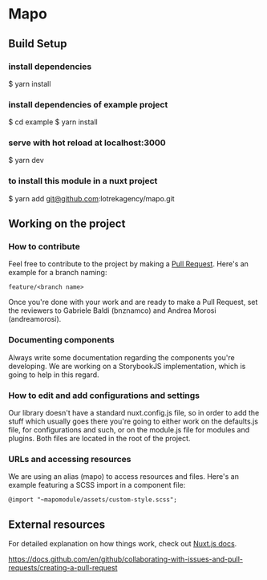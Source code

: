# Mapo

## Build Setup

### install dependencies
$ yarn install

### install dependencies of example project
$ cd example
$ yarn install

### serve with hot reload at localhost:3000
$ yarn dev

### to install this module in a nuxt project
$ yarn add git@github.com:lotrekagency/mapo.git

## Working on the project

### How to contribute
Feel free to contribute to the project by making a [Pull Request](https://docs.github.com/en/github/collaborating-with-issues-and-pull-requests/creating-a-pull-request).
Here's an example for a branch naming:

`feature/<branch name>`

Once you're done with your work and are ready to make a Pull Request, set the reviewers to 
Gabriele Baldi (bnznamco) and Andrea Morosi (andreamorosi).


### Documenting components
Always write some documentation regarding the components you're developing.
We are working on a StorybookJS implementation, which is going to help in this regard.


### How to edit and add configurations and settings
Our library doesn't have a standard nuxt.config.js file, so in order to add the stuff 
which usually goes there you're going to either work on the defaults.js file, for configurations 
and such, or on the module.js file for modules and plugins. Both files are located in the root 
of the project.


### URLs and accessing resources
We are using an alias (mapo) to access resources and files.
Here's an example featuring a SCSS import in a component file:

`@import "~mapomodule/assets/custom-style.scss";`


## External resources

For detailed explanation on how things work, check out [Nuxt.js docs](https://nuxtjs.org).

https://docs.github.com/en/github/collaborating-with-issues-and-pull-requests/creating-a-pull-request

